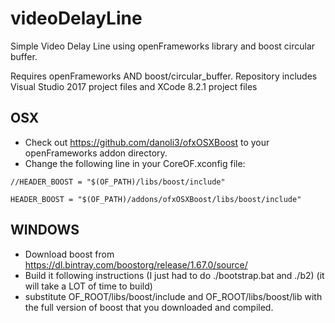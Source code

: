 videoDelayLine
==============

Simple Video Delay Line using openFrameworks library and boost circular buffer. 

Requires openFrameworks AND boost/circular_buffer. Repository includes Visual Studio 2017 project files and XCode 8.2.1 project files

OSX
---

* Check out https://github.com/danoli3/ofxOSXBoost to your openFrameworks addon directory.
* Change the following line in your CoreOF.xconfig file:

`//HEADER_BOOST = "$(OF_PATH)/libs/boost/include"`

`HEADER_BOOST = "$(OF_PATH)/addons/ofxOSXBoost/libs/boost/include"`


WINDOWS
-------

* Download boost from https://dl.bintray.com/boostorg/release/1.67.0/source/
* Build it following instructions (I just had to do ./bootstrap.bat and ./b2) (it will take a LOT of time to build)
* substitute OF_ROOT/libs/boost/include and OF_ROOT/libs/boost/lib with the full version of boost that you downloaded and compiled. 
